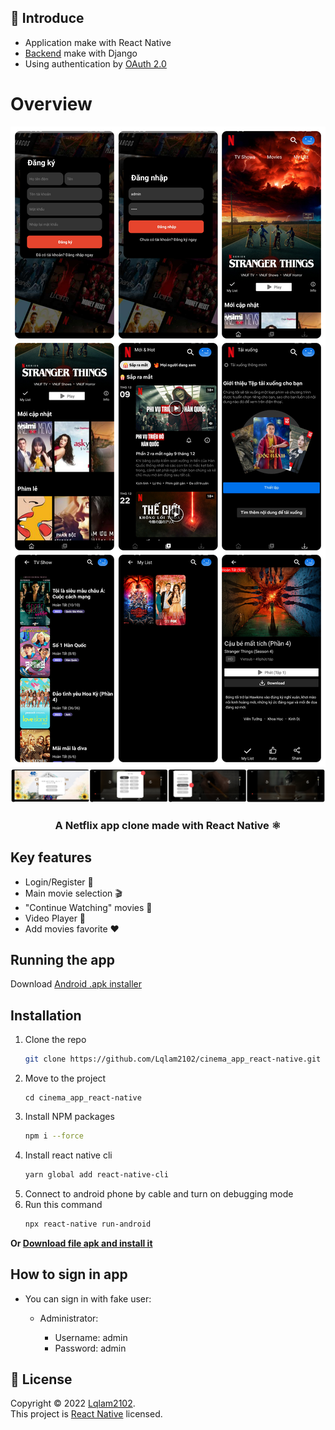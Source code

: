 ## 🚀 Introduce

- Application make with React Native
- [Backend](https://github.com/Lqlam2102/cinema_mobile_be) make with Django
- Using authentication by [OAuth 2.0](https://django-oauth-toolkit.readthedocs.io/en/latest)

# **Overview**

![Preview](https://github.com/Lqlam2102/cinema_app_react-native/blob/main/assets/iPiccy-img.png)
![Preview](https://github.com/Lqlam2102/cinema_app_react-native/blob/main/assets/ipiccy_image.png)
<h3 align="center">
<b>A Netflix app clone made with React Native ⚛</b>
<h3>

## **Key features**

- Login/Register 👤
- Main movie selection 🎬
- "Continue Watching" movies 🔄
- Video Player 🎥
- Add movies favorite ❤️

## **Running the app**

Download [Android .apk installer](https://drive.google.com/file/d/1DVlWkOAN_Lat4cSKtikZD53ebMw2nnsm/view?usp=sharing)

## **Installation**
1. Clone the repo
   ```sh
   git clone https://github.com/Lqlam2102/cinema_app_react-native.git
   ```
2. Move to the project
   ```
   cd cinema_app_react-native
   ```
3. Install NPM packages
   ```sh
   npm i --force
   ```
4. Install react native cli
   ```sh
   yarn global add react-native-cli
   ```
5. Connect to android phone by cable and turn on debugging mode
6. Run this command
   ```sh
   npx react-native run-android
   ```
**Or [Download file apk and install it](https://drive.google.com/file/d/1DVlWkOAN_Lat4cSKtikZD53ebMw2nnsm/view?usp=sharing)**

## **How to sign in app**

- You can sign in with fake user:

  - Administrator:

    - Username: admin
    - Password: admin

## 📝 License

Copyright © 2022 [Lqlam2102](https://github.com/Lqlam2102).<br />
This project is [React Native](https://github.com/Lqlam2102/cinema_app_react-native) licensed.